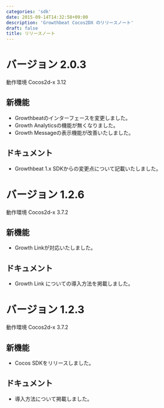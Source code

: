 ```yaml
---
categories: 'sdk'
date: 2015-09-14T14:32:58+09:00
description: 'Growthbeat Cocos2DX のリリースノート'
draft: false
title: リリースノート
---
```


# バージョン 2.0.3

動作環境 Cocos2d-x 3.12

## 新機能

- Growthbeatのインターフェースを変更しました。
- Growth Analyticsの機能が無くなりました。
- Growth Messageの表示機能が改善いたしました。

## ドキュメント

- Growthbeat 1.x SDKからの変更点について記載いたしました。

# バージョン 1.2.6

動作環境 Cocos2d-x 3.7.2

## 新機能

- Growth Linkが対応いたしました。

## ドキュメント

- Growth Link についての導入方法を掲載しました。

# バージョン 1.2.3

動作環境 Cocos2d-x 3.7.2

## 新機能

- Cocos SDKをリリースしました。

## ドキュメント

- 導入方法について掲載しました。
